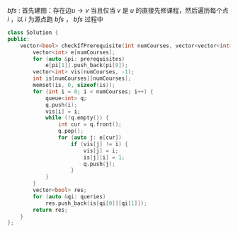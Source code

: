 $bfs$ : 首先建图：存在边$u\to v$ 当且仅当 $v$ 是 $u$ 的直接先修课程，然后遍历每个点 $i$ ，以 $i$ 为源点跑 $bfs$ ， $bfs$ 过程中
```cpp
class Solution {
public:
    vector<bool> checkIfPrerequisite(int numCourses, vector<vector<int>> &prerequisites, vector<vector<int>> &queries) {
        vector<int> e[numCourses];
        for (auto &pi: prerequisites)
            e[pi[1]].push_back(pi[0]);
        vector<int> vis(numCourses, -1);
        int is[numCourses][numCourses];
        memset(is, 0, sizeof(is));
        for (int i = 0; i < numCourses; i++) {
            queue<int> q;
            q.push(i);
            vis[i] = i;
            while (!q.empty()) {
                int cur = q.front();
                q.pop();
                for (auto j: e[cur])
                    if (vis[j] != i) {
                        vis[j] = i;
                        is[j][i] = 1;
                        q.push(j);
                    }
            }
        }
        vector<bool> res;
        for (auto &qi: queries)
            res.push_back(is[qi[0]][qi[1]]);
        return res;
    }
};
```


<!--stackedit_data:
eyJoaXN0b3J5IjpbLTc5Njk0MzEzNywtODM3NjUxNzQ2LC01Mj
c3OTU0NTQsLTgzODAzMzg5MCwtMTkyMjk2MzE3MCwxMjM3Mjky
MTg1LDE3NzYwMTExMDMsODMzMTgxODk3LDE4NTY4MjgyOTFdfQ
==
-->